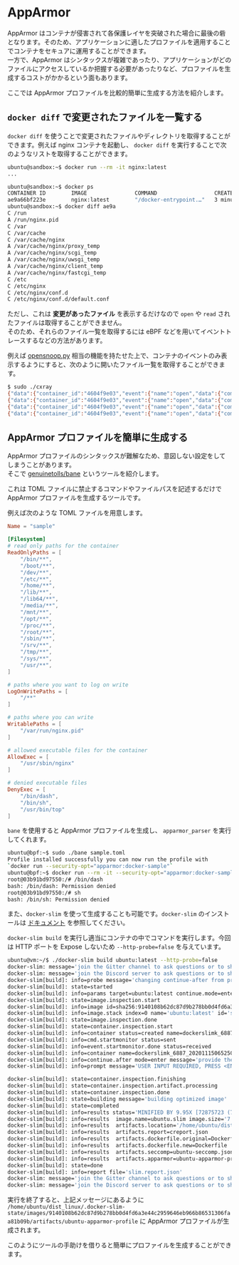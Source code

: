 # AppArmor

AppArmor はコンテナが侵害されて各保護レイヤを突破された場合に最後の砦となります。そのため、アプリケーションに適したプロファイルを適用することでコンテナをセキュアに運用することができます。  
一方で、AppArmor はシンタックスが複雑であったり、アプリケーションがどのファイルにアクセスしているか把握する必要があったりなど、プロファイルを生成するコストがかかるという面もあります。

ここでは AppArmor プロファイルを比較的簡単に生成する方法を紹介します。

## `docker diff` で変更されたファイルを一覧する

`docker diff` を使うことで変更されたファイルやディレクトリを取得することができます。例えば nginx コンテナを起動し、 `docker diff` を実行することで次のようなリストを取得することができます。

```sh
ubuntu@sandbox:~$ docker run --rm -it nginx:latest
...

ubuntu@sandbox:~$ docker ps
CONTAINER ID        IMAGE               COMMAND                  CREATED             STATUS              PORTS               NAMES
ae9a66bf223e        nginx:latest        "/docker-entrypoint.…"   3 minutes ago       Up 3 minutes        80/tcp              sweet_archimedes
ubuntu@sandbox:~$ docker diff ae9a
C /run
A /run/nginx.pid
C /var
C /var/cache
C /var/cache/nginx
A /var/cache/nginx/proxy_temp
A /var/cache/nginx/scgi_temp
A /var/cache/nginx/uwsgi_temp
A /var/cache/nginx/client_temp
A /var/cache/nginx/fastcgi_temp
C /etc
C /etc/nginx
C /etc/nginx/conf.d
C /etc/nginx/conf.d/default.conf
```

ただし、これは **変更があったファイル** を表示するだけなので `open` や `read` されたファイルは取得することができません。  
そのため、それらのファイル一覧を取得するには eBPF などを用いてイベントトレースするなどの方法があります。  

例えば [opensnoop.py][1] 相当の機能を持たせた上で、コンテナのイベントのみ表示するようにすると、次のように開いたファイル一覧を取得することができます。

```sh
$ sudo ./cxray
{"data":{"container_id":"4604f9e03","event":{"name":"open","data":{"comm":"bash","fname":"/","pid":"1800","ret":"3","uid":"0"}}},"level":"info","msg":"","time":"2020-11-15T15:31:40+09:00"}
{"data":{"container_id":"4604f9e03","event":{"name":"open","data":{"comm":"cat","fname":"/etc/ld.so.cache","pid":"2371","ret":"3","uid":"0"}}},"level":"info","msg":"","time":"2020-11-15T15:31:41+09:00"}
{"data":{"container_id":"4604f9e03","event":{"name":"open","data":{"comm":"cat","fname":"/lib/x86_64-linux-gnu/libc.so.6","pid":"2371","ret":"3","uid":"0"}}},"level":"info","msg":"","time":"2020-11-15T15:31:41+09:00"}
{"data":{"container_id":"4604f9e03","event":{"name":"open","data":{"comm":"cat","fname":"/etc/passwd","pid":"2371","ret":"3","uid":"0"}}},"level":"info","msg":"","time":"2020-11-15T15:31:41+09:00"}
```

## AppArmor プロファイルを簡単に生成する

AppArmor プロファイルのシンタックスが難解なため、意図しない設定をしてしまうことがあります。  
そこで [genuinetolls/bane][2] というツールを紹介します。

これは TOML ファイルに禁止するコマンドやファイルパスを記述するだけで AppArmor プロファイルを生成するツールです。

例えば次のような TOML ファイルを用意します。

```toml
Name = "sample"

[Filesystem]
# read only paths for the container
ReadOnlyPaths = [
	"/bin/**",
	"/boot/**",
	"/dev/**",
	"/etc/**",
	"/home/**",
	"/lib/**",
	"/lib64/**",
	"/media/**",
	"/mnt/**",
	"/opt/**",
	"/proc/**",
	"/root/**",
	"/sbin/**",
	"/srv/**",
	"/tmp/**",
	"/sys/**",
	"/usr/**",
]

# paths where you want to log on write
LogOnWritePaths = [
	"/**"
]

# paths where you can write
WritablePaths = [
	"/var/run/nginx.pid"
]

# allowed executable files for the container
AllowExec = [
	"/usr/sbin/nginx"
]

# denied executable files
DenyExec = [
	"/bin/dash",
	"/bin/sh",
	"/usr/bin/top"
]
```

`bane` を使用すると AppArmor プロファイルを生成し、 `apparmor_parser` を実行してくれます。

```sh
ubuntu@bpf:~$ sudo ./bane sample.toml
Profile installed successfully you can now run the profile with
`docker run --security-opt="apparmor:docker-sample"`
ubuntu@bpf:~$ docker run --rm -it --security-opt="apparmor:docker-sample" nginx:latest bash
root@03b91bd97550:/# /bin/dash
bash: /bin/dash: Permission denied
root@03b91bd97550:/# sh
bash: /bin/sh: Permission denied
```

また、`docker-slim` を使って生成することも可能です。`docker-slim` のインストールは [ドキュメント][3] を参照してください。  

`docker-slim build` を実行し適当にコンテナの中でコマンドを実行します。今回は HTTP ポートを Expose しないため `--http-probe=false` を与えています。

```sh
ubuntu@vm:~/$ ./docker-slim build ubuntu:latest --http-probe=false
docker-slim: message='join the Gitter channel to ask questions or to share your feedback' info='https://gitter.im/docker-slim/community'
docker-slim: message='join the Discord server to ask questions or to share your feedback' info='https://discord.gg/9tDyxYS'
docker-slim[build]: info=probe message='changing continue-after from probe to enter because http-probe is disabled'
docker-slim[build]: state=started
docker-slim[build]: info=params target=ubuntu:latest continue.mode=enter rt.as.user=true keep.perms=true
docker-slim[build]: state=image.inspection.start
docker-slim[build]: info=image id=sha256:9140108b62dc87d9b278bb0d4fd6a3e44c2959646eb966b86531306faa81b09b size.bytes=72875723 size.human=73 MB
docker-slim[build]: info=image.stack index=0 name='ubuntu:latest' id='sha256:9140108b62dc87d9b278bb0d4fd6a3e44c2959646eb966b86531306faa81b09b'
docker-slim[build]: state=image.inspection.done
docker-slim[build]: state=container.inspection.start
docker-slim[build]: info=container status=created name=dockerslimk_6887_20201115065250 id=efa234652587e1367e9572b72abf534eb4e8190c603c5a46e77177a0a78094bd
docker-slim[build]: info=cmd.startmonitor status=sent
docker-slim[build]: info=event.startmonitor.done status=received
docker-slim[build]: info=container name=dockerslimk_6887_20201115065250 id=efa234652587e1367e9572b72abf534eb4e8190c603c5a46e77177a0a78094bd target.port.list=[] target.port.info=[] message='YOU CAN USE THESE PORTS TO INTERACT WITH THE CONTAINER'
docker-slim[build]: info=continue.after mode=enter message='provide the expected input to allow the container inspector to continue its execution'
docker-slim[build]: info=prompt message='USER INPUT REQUIRED, PRESS <ENTER> WHEN YOU ARE DONE USING THE CONTAINER'

docker-slim[build]: state=container.inspection.finishing
docker-slim[build]: state=container.inspection.artifact.processing
docker-slim[build]: state=container.inspection.done
docker-slim[build]: state=building message='building optimized image'
docker-slim[build]: state=completed
docker-slim[build]: info=results status='MINIFIED BY 9.95X [72875723 (73 MB) => 7322511 (7.3 MB)]'
docker-slim[build]: info=results  image.name=ubuntu.slim image.size='7.3 MB' data=true
docker-slim[build]: info=results  artifacts.location='/home/ubuntu/dist_linux/.docker-slim-state/images/9140108b62dc87d9b278bb0d4fd6a3e44c2959646eb966b86531306faa81b09b/artifacts'
docker-slim[build]: info=results  artifacts.report=creport.json
docker-slim[build]: info=results  artifacts.dockerfile.original=Dockerfile.fat
docker-slim[build]: info=results  artifacts.dockerfile.new=Dockerfile
docker-slim[build]: info=results  artifacts.seccomp=ubuntu-seccomp.json
docker-slim[build]: info=results  artifacts.apparmor=ubuntu-apparmor-profile
docker-slim[build]: state=done
docker-slim[build]: info=report file='slim.report.json'
docker-slim: message='join the Gitter channel to ask questions or to share your feedback' info='https://gitter.im/docker-slim/community'
docker-slim: message='join the Discord server to ask questions or to share your feedback' info='https://discord.gg/9tDyxYS'
```

実行を終了すると、上記メッセージにあるように `/home/ubuntu/dist_linux/.docker-slim-state/images/9140108b62dc87d9b278bb0d4fd6a3e44c2959646eb966b86531306faa81b09b/artifacts/ubuntu-apparmor-profile` に AppArmor プロファイルが生成されます。  

このようにツールの手助けを借りると簡単にプロファイルを生成することができます。

[1]: https://github.com/iovisor/bcc/blob/master/tools/opensnoop.py "https://github.com/iovisor/bcc/blob/master/tools/opensnoop.py"
[2]: https://github.com/genuinetools/bane "https://github.com/genuinetools/bane"
[3]: https://github.com/docker-slim/docker-slim#installation "https://github.com/docker-slim/docker-slim#installation"
